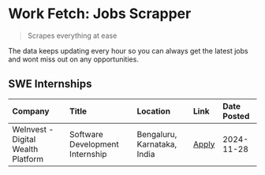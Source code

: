 # Work Fetch: Jobs Scrapper
> Scrapes everything at ease

The data keeps updating every hour so you can always get the latest jobs and wont miss out on any opportunities.

## SWE Internships
<!--START_SECTION:workfetch-->
| Company                            | Title                           | Location                    | Link                                                                                                                                                                                                                        | Date Posted   |
|:-----------------------------------|:--------------------------------|:----------------------------|:----------------------------------------------------------------------------------------------------------------------------------------------------------------------------------------------------------------------------|:--------------|
| WeInvest - Digital Wealth Platform | Software Development Internship | Bengaluru, Karnataka, India | [Apply](https://in.linkedin.com/jobs/view/software-development-internship-at-weinvest-digital-wealth-platform-4087292999?position=2&pageNum=0&refId=hEpLZwXgNCoRCZ6wqt6%2B4g%3D%3D&trackingId=4LSBHLYbU44VPbNd5o33vw%3D%3D) | 2024-11-28    |
<!--END_SECTION:workfetch-->
